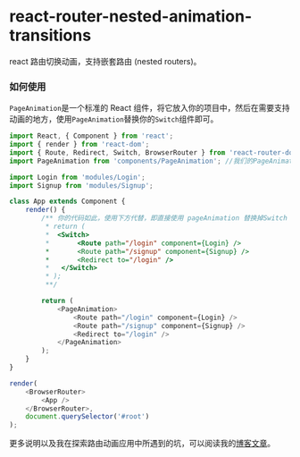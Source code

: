 # react-router-nested-animation-transitions

react 路由切换动画，支持嵌套路由 (nested routers)。

### 如何使用

`PageAnimation`是一个标准的 React 组件，将它放入你的项目中，然后在需要支持动画的地方，使用`PageAnimation`替换你的`Switch`组件即可。

```javascript
import React, { Component } from 'react';
import { render } from 'react-dom';
import { Route, Redirect, Switch, BrowserRouter } from 'react-router-dom';
import PageAnimation from 'components/PageAnimation'; //我们的PageAnimation组件

import Login from 'modules/Login';
import Signup from 'modules/Signup';

class App extends Component {
    render() {
        /** 你的代码如此，使用下方代替，即直接使用 pageAnimation 替换掉Switch
         * return (
         *  <Switch>
         *       <Route path="/login" component={Login} />
         *       <Route path="/signup" component={Signup} />
         *       <Redirect to="/login" />
         *   </Switch>
         * );
         **/

        return (
            <PageAnimation>
                <Route path="/login" component={Login} />
                <Route path="/signup" component={Signup} />
                <Redirect to="/login" />
            </PageAnimation>
        );
    }
}

render(
    <BrowserRouter>
        <App />
    </BrowserRouter>,
    document.querySelector('#root')
);
```

更多说明以及我在探索路由动画应用中所遇到的坑，可以阅读我的[博客文章](http://www.qiqiboy.com/post/111)。
